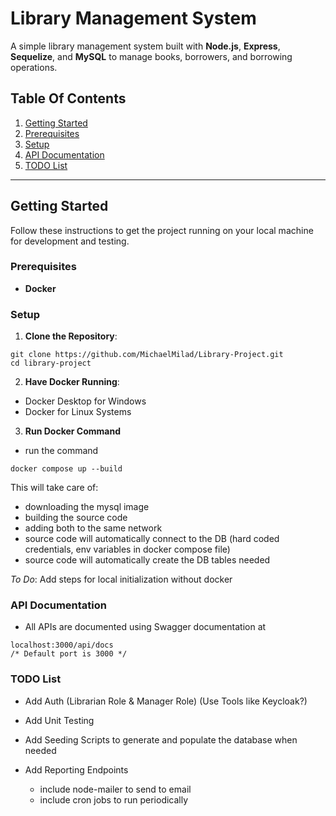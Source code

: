 # Library Management System

A simple library management system built with **Node.js**, **Express**, **Sequelize**, and **MySQL** to manage books, borrowers, and borrowing operations.

## Table Of Contents

1. [Getting Started](#getting-started)
2. [Prerequisites](#prerequisites)
3. [Setup](#setup)
4. [API Documentation](#api-documentation)
5. [TODO List](#todo-list)

---

## Getting Started

Follow these instructions to get the project running on your local machine for development and testing.

### Prerequisites

- **Docker**

### Setup

1. **Clone the Repository**:

```
git clone https://github.com/MichaelMilad/Library-Project.git
cd library-project
```

2. **Have Docker Running**:

- Docker Desktop for Windows
- Docker for Linux Systems

3. **Run Docker Command**

- run the command

```
docker compose up --build
```

This will take care of:

- downloading the mysql image
- building the source code
- adding both to the same network
- source code will automatically connect to the DB (hard coded credentials, env variables in docker compose file)
- source code will automatically create the DB tables needed

_To Do_: Add steps for local initialization without docker

### API Documentation

- All APIs are documented using Swagger documentation at

```
localhost:3000/api/docs
/* Default port is 3000 */
```

### TODO List

- Add Auth (Librarian Role & Manager Role) (Use Tools like Keycloak?)

- Add Unit Testing

- Add Seeding Scripts to generate and populate the database when needed

- Add Reporting Endpoints
  - include node-mailer to send to email
  - include cron jobs to run periodically
